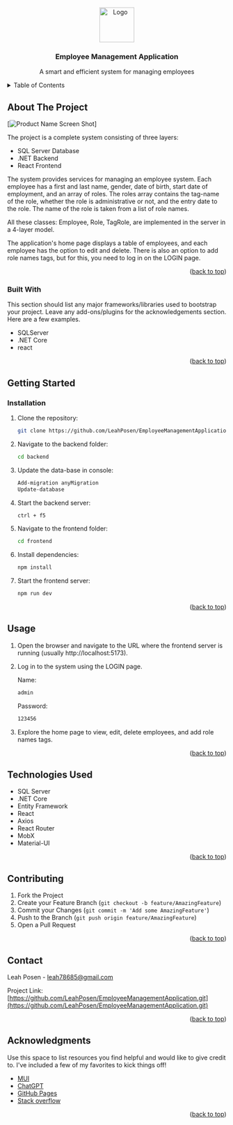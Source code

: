 <!-- Improved compatibility of back to top link: See: https://github.com/othneildrew/Best-README-Template/pull/73 -->
<a name="readme-top"></a>
<!--
*** Thanks for checking out the Best-README-Template. If you have a suggestion
*** that would make this better, please fork the repo and create a pull request
*** or simply open an issue with the tag "enhancement".
*** Don't forget to give the project a star!
*** Thanks again! Now go create something AMAZING! :D
-->



<!-- PROJECT SHIELDS -->
<!--
*** I'm using markdown "reference style" links for readability.
*** Reference links are enclosed in brackets [ ] instead of parentheses ( ).
*** See the bottom of this document for the declaration of the reference variables
*** for contributors-url, forks-url, etc. This is an optional, concise syntax you may use.
*** https://www.markdownguide.org/basic-syntax/#reference-style-links
-->

<!-- PROJECT LOGO -->
<br />
<div align="center">
  <a href="https://github.com/LeahPosen/EmployeeManagementApplication">
    <img src="https://img.freepik.com/free-vector/cartoon-man-sitting-home-with-laptop_74855-6963.jpg?w=1480&t=st=1712667643~exp=1712668243~hmac=63082fddd6bd98ac338162c512512d0e7c029e8ea7f822ad030ce017f0091c7f" alt="Logo" width="80" height="80">
  </a>

  <h3 align="center">Employee Management Application</h3>

  <p align="center">
     A smart and efficient system for managing employees    <br />
  </p>
</div>



<!-- TABLE OF CONTENTS -->
<details>
  <summary>Table of Contents</summary>
  <ol>
    <li>
      <a href="#about-the-project">About The Project</a>
      <ul>
        <li><a href="#built-with">Built With</a></li>
      </ul>
    </li>
    <li>
      <a href="#getting-started">Getting Started</a>
      <ul>
        <li><a href="#prerequisites">Prerequisites</a></li>
        <li><a href="#installation">Installation</a></li>
      </ul>
    </li>
    <li><a href="#usage">Usage</a></li>
    <li><a href="#technologies-used">Technologies Used</a></li>
    <li><a href="#contributing">Contributing</a></li>
    <li><a href="#contact">Contact</a></li>
    <li><a href="#acknowledgments">Acknowledgments</a></li>
  </ol>
</details>



<!-- ABOUT THE PROJECT -->
## About The Project

[![Product Name Screen Shot][product-screenshot]]

The project is a complete system consisting of three layers:

 * SQL Server Database
 * .NET Backend
 * React Frontend

The system provides services for managing an employee system. Each employee has a first and last name, gender, date of birth, start date of employment, and an array of roles. The roles array contains the tag-name of the role, whether the role is administrative or not, and the entry date to the role. The name of the role is taken from a list of role names.

All these classes: Employee, Role, TagRole, are implemented in the server in a 4-layer model.

The application's home page displays a table of employees, and each employee has the option to edit and delete. There is also an option to add role names tags, but for this, you need to log in on the LOGIN page.
<p align="right">(<a href="#readme-top">back to top</a>)</p>



### Built With

This section should list any major frameworks/libraries used to bootstrap your project. Leave any add-ons/plugins for the acknowledgements section. Here are a few examples.

<!-- * [![SQLServer][SQLServer]][SQLServer-url]
* [![.NET][.NER]][.NET-url]
* [![React][React.js]][React-url] -->
* SQLServer
* .NET Core
* react
<p align="right">(<a href="#readme-top">back to top</a>)</p>



<!-- GETTING STARTED -->
## Getting Started

### Installation

1. Clone the repository:
   ```sh
   git clone https://github.com/LeahPosen/EmployeeManagementApplication.git
   ```
2. Navigate to the backend folder:
   ```sh
   cd backend
   ```
3. Update the data-base in console:
   ```sh
   Add-migration anyMigration
   Update-database
   ```
4. Start the backend server:
   ```sh
   ctrl + f5
   ```
5. Navigate to the frontend folder:
   ```sh
   cd frontend
     ```
6. Install dependencies:
   ```sh
   npm install
     ```
7. Start the frontend server:
   ```sh
   npm run dev
   ```
<p align="right">(<a href="#readme-top">back to top</a>)</p>



<!-- USAGE EXAMPLES -->
## Usage

1. Open the browser and navigate to the URL where the frontend server is running (usually http://localhost:5173).
2. Log in to the system using the LOGIN page.

   Name:
   ```sh
   admin
   ```
   Password:
   ```sh
   123456
   ```

3. Explore the home page to view, edit, delete employees, and add role names tags.
<p align="right">(<a href="#readme-top">back to top</a>)</p>



<!-- ROADMAP -->
## Technologies Used

- SQL Server
- .NET Core
- Entity Framework
- React
- Axios
- React Router
- MobX
- Material-UI


<p align="right">(<a href="#readme-top">back to top</a>)</p>



<!-- CONTRIBUTING -->
## Contributing

1. Fork the Project
2. Create your Feature Branch (`git checkout -b feature/AmazingFeature`)
3. Commit your Changes (`git commit -m 'Add some AmazingFeature'`)
4. Push to the Branch (`git push origin feature/AmazingFeature`)
5. Open a Pull Request

<p align="right">(<a href="#readme-top">back to top</a>)</p>



<!-- CONTACT -->
## Contact

Leah Posen - leah78685@gmail.com

Project Link: [https://github.com/LeahPosen/EmployeeManagementApplication.git](https://github.com/LeahPosen/EmployeeManagementApplication.git)

<p align="right">(<a href="#readme-top">back to top</a>)</p>



<!-- ACKNOWLEDGMENTS -->
## Acknowledgments

Use this space to list resources you find helpful and would like to give credit to. I've included a few of my favorites to kick things off!

* [MUI](https://mui.com/)
* [ChatGPT](https://chat.openai.com/)
* [GitHub Pages](https://pages.github.com)
* [Stack overflow](https://stackoverflow.com/)

<p align="right">(<a href="#readme-top">back to top</a>)</p>



<!-- MARKDOWN LINKS & IMAGES -->
<!-- https://www.markdownguide.org/basic-syntax/#reference-style-links -->
[React.js]: https://img.shields.io/badge/React-20232A?style=for-the-badge&logo=react&logoColor=61DAFB
[React-url]: https://reactjs.org/
[SQLServer.com]:
[SQLServer-url]:https://www.microsoft.com/en-us/sql-server
[.NET.com]:
[.NET-url]:https://dotnet.microsoft.com/en-us/
[product-screenshot]: fontend/assert/workerTable.png
